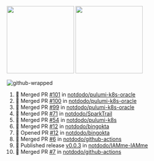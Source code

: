 <a href="https://github.com/notdodo"><img src="https://github-readme-stats.vercel.app/api?username=notdodo&count_private=true&theme=dark" height="180" /></a> <a href="https://github.com/notdodo"><img src="https://github-readme-stats.vercel.app/api/top-langs/?username=notdodo&langs_count=8&theme=dark&hide=tex,java,html,css&layout=compact" height="180" /></a>

![github-wrapped](https://github.com/notdodo/notdodo/assets/6991986/fb310ed4-7b6b-48dd-a447-4c85e6000edb)

<!--START_SECTION:activity-->
1. 🎉 Merged PR [#101](https://github.com/notdodo/pulumi-k8s-oracle/pull/101) in [notdodo/pulumi-k8s-oracle](https://github.com/notdodo/pulumi-k8s-oracle)
2. 🎉 Merged PR [#100](https://github.com/notdodo/pulumi-k8s-oracle/pull/100) in [notdodo/pulumi-k8s-oracle](https://github.com/notdodo/pulumi-k8s-oracle)
3. 🎉 Merged PR [#99](https://github.com/notdodo/pulumi-k8s-oracle/pull/99) in [notdodo/pulumi-k8s-oracle](https://github.com/notdodo/pulumi-k8s-oracle)
4. 🎉 Merged PR [#71](https://github.com/notdodo/SparkTrail/pull/71) in [notdodo/SparkTrail](https://github.com/notdodo/SparkTrail)
5. 🎉 Merged PR [#54](https://github.com/notdodo/pulumi-k8s/pull/54) in [notdodo/pulumi-k8s](https://github.com/notdodo/pulumi-k8s)
6. 🎉 Merged PR [#12](https://github.com/notdodo/bingokta/pull/12) in [notdodo/bingokta](https://github.com/notdodo/bingokta)
7. 💪 Opened PR [#12](https://github.com/notdodo/bingokta/pull/12) in [notdodo/bingokta](https://github.com/notdodo/bingokta)
8. 🎉 Merged PR [#6](https://github.com/notdodo/github-actions/pull/6) in [notdodo/github-actions](https://github.com/notdodo/github-actions)
9. 🚀 Published release [v0.0.3](https://github.com/notdodo/IAMme-IAMme/releases/tag/v0.0.3) in [notdodo/IAMme-IAMme](https://github.com/notdodo/IAMme-IAMme)
10. 🎉 Merged PR [#7](https://github.com/notdodo/github-actions/pull/7) in [notdodo/github-actions](https://github.com/notdodo/github-actions)
<!--END_SECTION:activity-->
